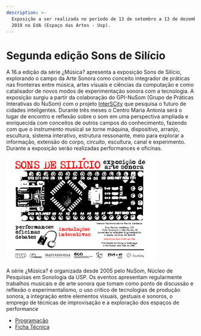 ```yaml
---
description: >-
  Exposição a ser realizada no período de 13 de setembro a 13 de dezembro de
  2019 no EdA (Espaço das Artes - Usp).
---
```


# Segunda edição Sons de Silício

A 16.a edição da série ¿Música? apresenta a exposição Sons de Silício, explorando o campo da Arte Sonora como conceito integrador de práticas nas fronteiras entre música, artes visuais e ciências da computação e como catalisador de novos modos de experimentação sonora com a tecnologia. A exposição surgiu a partir da colaboração do GPI-NuSom \(Grupo de Práticas Interativas do NuSom\) com o projeto [InterSCity](http://interscity.org/) que pesquisa o futuro de cidades inteligentes. Durante três meses o Centro Maria Antonia será o lugar de encontro e reflexão sobre o som em uma perspectiva ampliada e enriquecida com conceitos de outros campos do conhecimento, fazendo com que o instrumento musical se torne máquina,  dispositivo, arranjo, escultura, sistema interativo, estrutura ressonante, meio para explorar a informação, extensão do corpo, circuito, escultura, canal e experimento. Durante a exposição serão realizadas performances e oficinas. 

![](../../../.gitbook/assets/cartaz_sons_silicio2.jpg)

A série ¿Música? é organizada desde 2005 pelo NuSom, Núcleo de Pesquisas em Sonologia da USP. Os eventos apresentam regularmente trabalhos musicais e de arte sonora que tomam como ponto de discussão e reflexão o experimentalismo, o uso crítico de tecnologias de produção sonora, a integração entre elementos visuais, gestuais e sonoros, o emprego de técnicas de improvisação e a exploração dos espaços de performance

* [Programação](programacao-sons-de-silicio-no-maria-antonia.md)
* [Ficha Técnica](ficha-tecnica.md)



